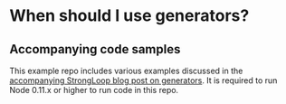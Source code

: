 # When should I use generators?
## Accompanying code samples

This example repo includes various examples discussed in the [accompanying StrongLoop blog post on generators](http://strongloop.com/strongblog/how-to-generators-node-js-yield-use-cases/). It is required to run Node 0.11.x or higher to run code in this repo.

